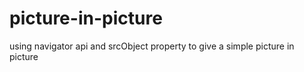 # picture-in-picture
using navigator api and srcObject property to give a simple picture in picture 
